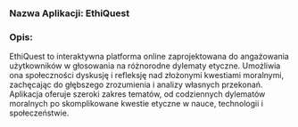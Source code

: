### Nazwa Aplikacji: EthiQuest

### Opis:
EthiQuest to interaktywna platforma online zaprojektowana do angażowania użytkowników w głosowania na różnorodne dylematy etyczne. Umożliwia ona społeczności dyskusję i refleksję nad złożonymi kwestiami moralnymi, zachęcając do głębszego zrozumienia i analizy własnych przekonań. Aplikacja oferuje szeroki zakres tematów, od codziennych dylematów moralnych po skomplikowane kwestie etyczne w nauce, technologii i społeczeństwie.
